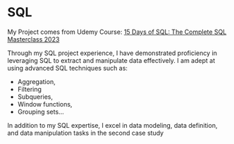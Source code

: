 # SQL
My Project comes from Udemy Course: [15 Days of SQL: The Complete SQL Masterclass 2023
]([url](https://embedit.udemy.com/course/15-days-of-sql/learn/lecture/33435400#overview)https://embedit.udemy.com/course/15-days-of-sql/learn/lecture/33435400#overview)

Through my SQL project experience, I have demonstrated proficiency in leveraging SQL to extract and manipulate data effectively. 
I am adept at using advanced SQL techniques such as:
- Aggregation,
- Filtering
- Subqueries,
- Window functions,
- Grouping sets...

In addition to my SQL expertise, I excel in data modeling, data definition, and data manipulation tasks in the second case study
